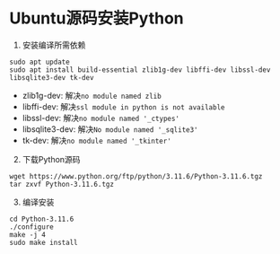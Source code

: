 # Ubuntu源码安装Python

1. 安装编译所需依赖

```
sudo apt update
sudo apt install build-essential zlib1g-dev libffi-dev libssl-dev libsqlite3-dev tk-dev
```

- zlib1g-dev: 解决`no module named zlib`
- libffi-dev: 解决`ssl module in python is not available`
- libssl-dev: 解决`no module named '_ctypes'`
- libsqlite3-dev: 解决`No module named '_sqlite3'`
- tk-dev: 解决`no module named '_tkinter'`

2. 下载Python源码

```
wget https://www.python.org/ftp/python/3.11.6/Python-3.11.6.tgz
tar zxvf Python-3.11.6.tgz
```

3. 编译安装

```
cd Python-3.11.6
./configure
make -j 4
sudo make install
```
